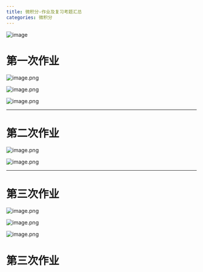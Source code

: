 ```yaml
---
title: 微积分-作业及复习考题汇总
categories: 微积分
---
```

![image](https://upload-images.jianshu.io/upload_images/15325592-119ba40fb59aac29?imageMogr2/auto-orient/strip%7CimageView2/2/w/1240)
<!-- more -->

# 第一次作业
![image.png](https://upload-images.jianshu.io/upload_images/15325592-9e8939f986780388.png?imageMogr2/auto-orient/strip%7CimageView2/2/w/1240)
<!-- more -->
![image.png](https://upload-images.jianshu.io/upload_images/15325592-b2172a2e3384bd2a.png?imageMogr2/auto-orient/strip%7CimageView2/2/w/1240)
<!-- more -->
![image.png](https://upload-images.jianshu.io/upload_images/15325592-b95abc312cf2d7bf.png?imageMogr2/auto-orient/strip%7CimageView2/2/w/1240)
<!-- more -->
--------------------------------------------------------------------------------
# 第二次作业
![image.png](https://upload-images.jianshu.io/upload_images/15325592-8036dd5ab634ae7a.png?imageMogr2/auto-orient/strip%7CimageView2/2/w/1240)
<!-- more -->
![image.png](https://upload-images.jianshu.io/upload_images/15325592-08a55fabe12e9242.png?imageMogr2/auto-orient/strip%7CimageView2/2/w/1240)
<!-- more -->
--------------------------------------------------------------------------------
# 第三次作业
![image.png](https://upload-images.jianshu.io/upload_images/15325592-a0bf5da896789326.png?imageMogr2/auto-orient/strip%7CimageView2/2/w/1240)
<!-- more -->
![image.png](https://upload-images.jianshu.io/upload_images/15325592-06d90593f997dd2b.png?imageMogr2/auto-orient/strip%7CimageView2/2/w/1240)
<!-- more -->
![image.png](https://upload-images.jianshu.io/upload_images/15325592-5c940f842cc7e810.png?imageMogr2/auto-orient/strip%7CimageView2/2/w/1240)
<!-- more -->
# 第三次作业


